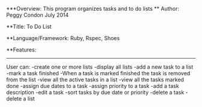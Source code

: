 ***Overview:
This program organizes tasks and to do lists
** Author: Peggy Condon  July 2014

**Title: To Do List

**Language/Framework: Ruby, Rspec, Shoes

**Features:
_____________

User can:
-create one or more lists
-display all lists
-add a new task to a list
-mark a task finished
-When a task is marked finished the task is removed from the list
-view all the active tasks in a list
-view all the tasks marked done
-assign due dates to a task
-assign priority to a task
-add a task description
-edit a task
-sort tasks by due date or priority
-delete a task
-delete a list






